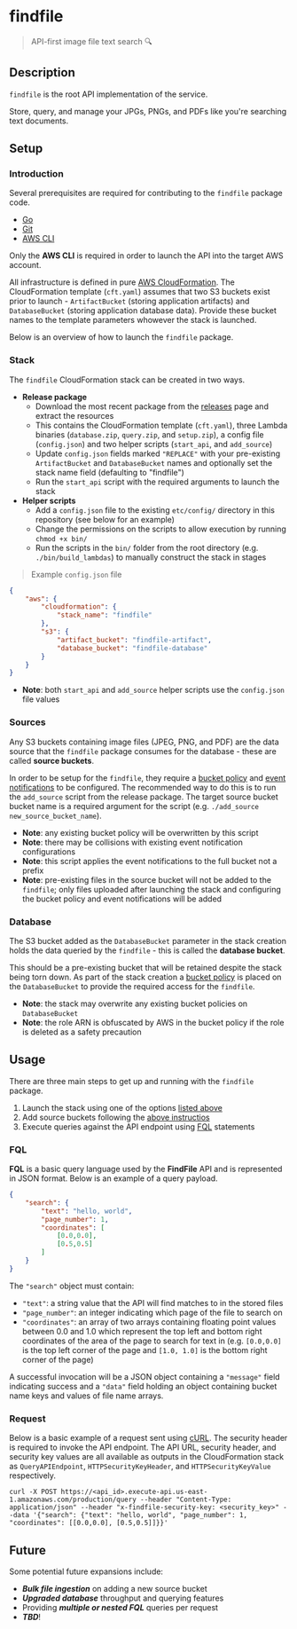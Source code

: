 # findfile

> API-first image file text search 🔍

## Description

`findfile` is the root API implementation of the service.  

Store, query, and manage your JPGs, PNGs, and PDFs like you're searching text documents.  

## Setup

### Introduction

Several prerequisites are required for contributing to the `findfile` package code.  

- [Go](https://golang.org/dl/)
- [Git](https://git-scm.com/downloads)
- [AWS CLI](https://aws.amazon.com/cli/)

Only the **AWS CLI** is required in order to launch the API into the target AWS account.  

All infrastructure is defined in pure [AWS CloudFormation](https://aws.amazon.com/cloudformation/). The CloudFormation template (`cft.yaml`) assumes that two S3 buckets exist prior to launch - `ArtifactBucket` (storing application artifacts) and `DatabaseBucket` (storing application database data). Provide these bucket names to the template parameters whowever the stack is launched.  

Below is an overview of how to launch the `findfile` package.  

### Stack

The `findfile` CloudFormation stack can be created in two ways.  

- **Release package**
	- Download the most recent package from the [releases](https://github.com/forstmeier/findfile/releases) page and extract the resources
	- This contains the CloudFormation template (`cft.yaml`), three Lambda binaries (`database.zip`, `query.zip`, and `setup.zip`), a config file (`config.json`) and two helper scripts (`start_api`, and `add_source`)
	- Update `config.json` fields marked `"REPLACE"` with your pre-existing `ArtifactBucket` and `DatabaseBucket` names and optionally set the stack name field (defaulting to "findfile")
	- Run the `start_api` script with the required arguments to launch the stack
- **Helper scripts**
	- Add a `config.json` file to the existing `etc/config/` directory in this repository (see below for an example)
	- Change the permissions on the scripts to allow execution by running `chmod +x bin/`
	- Run the scripts in the `bin/` folder from the root directory (e.g. `./bin/build_lambdas`) to manually construct the stack in stages

> Example `config.json` file

```json
{
	"aws": {
		"cloudformation": {
			"stack_name": "findfile"
		},
		"s3": {
			"artifact_bucket": "findfile-artifact",
			"database_bucket": "findfile-database"
		}
	}
}
```

- **Note**: both `start_api` and `add_source` helper scripts use the `config.json` file values  

### Sources

Any S3 buckets containing image files (JPEG, PNG, and PDF) are the data source that the `findfile` package consumes for the database - these are called **source buckets**.  

In order to be setup for the `findfile`, they require a [bucket policy](https://docs.aws.amazon.com/AmazonS3/latest/userguide/bucket-policies.html) and [event notifications](https://docs.aws.amazon.com/AmazonS3/latest/userguide/NotificationHowTo.html) to be configured. The recommended way to do this is to run the `add_source` script from the release package. The target source bucket bucket name is a required argument for the script (e.g. `./add_source new_source_bucket_name`).  

- **Note**: any existing bucket policy will be overwritten by this script  
- **Note**: there may be collisions with existing event notification configurations  
- **Note**: this script applies the event notifications to the full bucket not a prefix  
- **Note**: pre-existing files in the source bucket will not be added to the `findfile`; only files uploaded after launching the stack and configuring the bucket policy and event notifications will be added  

### Database

The S3 bucket added as the `DatabaseBucket` parameter in the stack creation holds the data queried by the `findfile` - this is called the **database bucket**.  

This should be a pre-existing bucket that will be retained despite the stack being torn down. As part of the stack creation a [bucket policy](https://docs.aws.amazon.com/AmazonS3/latest/userguide/bucket-policies.html) is placed on the `DatabaseBucket` to provide the required access for the `findfile`.  

- **Note**: the stack may overwrite any existing bucket policies on `DatabaseBucket`  
- **Note**: the role ARN is obfuscated by AWS in the bucket policy if the role is deleted as a safety precaution  

## Usage

There are three main steps to get up and running with the `findfile` package.  

1. Launch the stack using one of the options [listed above](###stack)  
2. Add source buckets following the [above instructios](###sources)  
3. Execute queries against the API endpoint using [FQL](###fql) statements  

### FQL

**FQL** is a basic query language used by the **FindFile** API and is represented in JSON format. Below is an example of a query payload.  

```json
{
	"search": {
		"text": "hello, world",
		"page_number": 1,
		"coordinates": [
			[0.0,0.0],
			[0.5,0.5]
		]
	}
}
```

The `"search"` object must contain:  

- `"text"`: a string value that the API will find matches to in the stored files  
- `"page_number"`: an integer indicating which page of the file to search on  
- `"coordinates"`: an array of two arrays containing floating point values between 0.0 and 1.0 which represent the top left and bottom right coordinates of the area of the page to search for text in (e.g. `[0.0,0.0]` is the top left corner of the page and `[1.0, 1.0]` is the bottom right corner of the page)  

A successful invocation will be a JSON object containing a `"message"` field indicating success and a `"data"` field holding an object containing bucket name keys and values of file name arrays.  

### Request

Below is a basic example of a request sent using [cURL](https://curl.se/). The security header is required to invoke the API endpoint. The API URL, security header, and security key values are all available as outputs in the CloudFormation stack as `QueryAPIEndpoint`, `HTTPSecurityKeyHeader`, and `HTTPSecurityKeyValue` respectively.  

```
curl -X POST https://<api_id>.execute-api.us-east-1.amazonaws.com/production/query --header "Content-Type: application/json" --header "x-findfile-security-key: <security_key>" --data '{"search": {"text": "hello, world", "page_number": 1, "coordinates": [[0.0,0.0], [0.5,0.5]]}}'
```

## Future

Some potential future expansions include:  

- **_Bulk file ingestion_** on adding a new source bucket  
- **_Upgraded database_** throughput and querying features  
- Providing **_multiple or nested FQL_** queries per request  
- **_TBD_**!  
